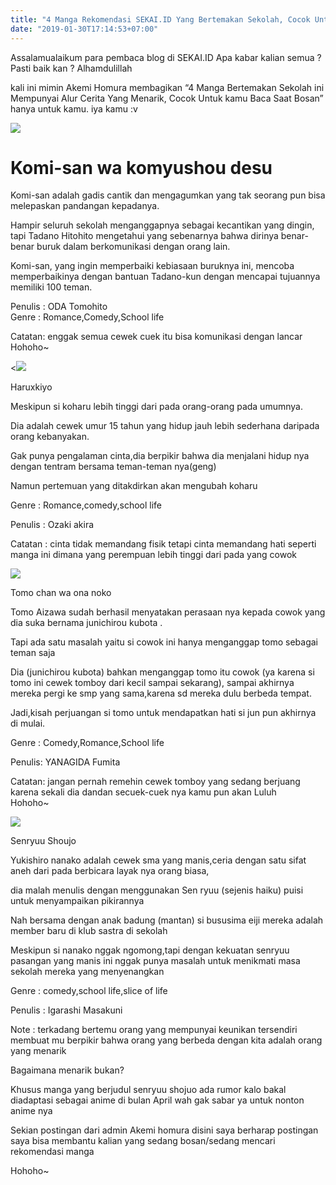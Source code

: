 ```yaml
---
title: "4 Manga Rekomendasi SEKAI.ID Yang Bertemakan Sekolah, Cocok Untuk kamu Baca Saat Bosan"
date: "2019-01-30T17:14:53+07:00"
---
```


Assalamualaikum para pembaca blog di SEKAI.ID Apa kabar kalian semua ? Pasti baik kan ? Alhamdulillah

kali ini mimin Akemi Homura membagikan “4 Manga Bertemakan Sekolah ini Mempunyai Alur Cerita Yang Menarik, Cocok Untuk kamu Baca Saat Bosan” hanya untuk kamu. iya kamu :v

![](./1535605884_9784091273437-4.webp)

# Komi-san wa komyushou desu

Komi-san adalah gadis cantik dan mengagumkan yang tak seorang pun bisa melepaskan pandangan kepadanya.

Hampir seluruh sekolah menganggapnya sebagai kecantikan yang dingin, tapi Tadano Hitohito mengetahui yang sebenarnya bahwa dirinya benar-benar buruk dalam berkomunikasi dengan orang lain.

Komi-san, yang ingin memperbaiki kebiasaan buruknya ini, mencoba memperbaikinya dengan bantuan Tadano-kun dengan mencapai tujuannya memiliki 100 teman.

Penulis : ODA Tomohito  
Genre : Romance,Comedy,School life

Catatan: enggak semua cewek cuek itu bisa komunikasi dengan lancar  
Hohoho~

<![](./haruxkiyo_zps718693ce.webp)

Haruxkiyo

Meskipun si koharu lebih tinggi dari pada orang-orang pada umumnya.

Dia adalah cewek umur 15 tahun yang hidup jauh lebih sederhana daripada orang kebanyakan.

Gak punya pengalaman cinta,dia berpikir bahwa dia menjalani hidup nya dengan tentram bersama teman-teman nya(geng)

Namun pertemuan yang ditakdirkan akan mengubah koharu

Genre : Romance,comedy,school life

Penulis : Ozaki akira

Catatan : cinta tidak memandang fisik tetapi cinta memandang hati seperti manga ini dimana yang perempuan lebih tinggi dari pada yang cowok

![](./Volume_1_Cover.webp)

Tomo chan wa ona noko

Tomo Aizawa sudah berhasil menyatakan perasaan nya kepada cowok yang dia suka bernama junichirou kubota .

Tapi ada satu masalah yaitu si cowok ini hanya menganggap tomo sebagai teman saja

Dia (junichirou kubota) bahkan menganggap tomo itu cowok (ya karena si tomo ini cewek tomboy dari kecil sampai sekarang), sampai akhirnya mereka pergi ke smp yang sama,karena sd mereka dulu berbeda tempat.

Jadi,kisah perjuangan si tomo untuk mendapatkan hati si jun pun akhirnya di mulai.

Genre : Comedy,Romance,School life

Penulis: YANAGIDA Fumita

Catatan: jangan pernah remehin cewek tomboy yang sedang berjuang karena sekali dia dandan secuek-cuek nya kamu pun akan Luluh  
Hohoho~

![](./2-3.webp)

Senryuu Shoujo

Yukishiro nanako adalah cewek sma yang manis,ceria dengan satu sifat aneh dari pada berbicara layak nya orang biasa,

dia malah menulis dengan menggunakan Sen ryuu (sejenis haiku) puisi untuk menyampaikan pikirannya

Nah bersama dengan anak badung (mantan) si bususima eiji mereka adalah member baru di klub sastra di sekolah

Meskipun si nanako nggak ngomong,tapi dengan kekuatan senryuu pasangan yang manis ini nggak punya masalah untuk menikmati masa sekolah mereka yang menyenangkan

Genre : comedy,school life,slice of life

Penulis : Igarashi Masakuni

Note : terkadang bertemu orang yang mempunyai keunikan tersendiri membuat mu berpikir bahwa orang yang berbeda dengan kita adalah orang yang menarik

Bagaimana menarik bukan?

Khusus manga yang berjudul senryuu shojuo ada rumor kalo bakal diadaptasi sebagai anime di bulan April wah gak sabar ya untuk nonton anime nya

Sekian postingan dari admin Akemi homura disini saya berharap postingan saya bisa membantu kalian yang sedang bosan/sedang mencari rekomendasi manga

Hohoho~
